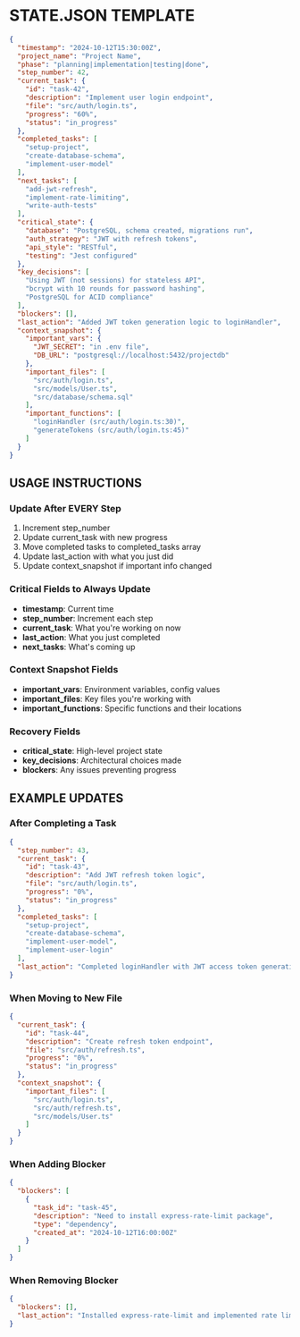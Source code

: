 # STATE.JSON TEMPLATE

```json
{
  "timestamp": "2024-10-12T15:30:00Z",
  "project_name": "Project Name",
  "phase": "planning|implementation|testing|done",
  "step_number": 42,
  "current_task": {
    "id": "task-42",
    "description": "Implement user login endpoint",
    "file": "src/auth/login.ts",
    "progress": "60%",
    "status": "in_progress"
  },
  "completed_tasks": [
    "setup-project",
    "create-database-schema",
    "implement-user-model"
  ],
  "next_tasks": [
    "add-jwt-refresh",
    "implement-rate-limiting",
    "write-auth-tests"
  ],
  "critical_state": {
    "database": "PostgreSQL, schema created, migrations run",
    "auth_strategy": "JWT with refresh tokens",
    "api_style": "RESTful",
    "testing": "Jest configured"
  },
  "key_decisions": [
    "Using JWT (not sessions) for stateless API",
    "bcrypt with 10 rounds for password hashing",
    "PostgreSQL for ACID compliance"
  ],
  "blockers": [],
  "last_action": "Added JWT token generation logic to loginHandler",
  "context_snapshot": {
    "important_vars": {
      "JWT_SECRET": "in .env file",
      "DB_URL": "postgresql://localhost:5432/projectdb"
    },
    "important_files": [
      "src/auth/login.ts",
      "src/models/User.ts",
      "src/database/schema.sql"
    ],
    "important_functions": [
      "loginHandler (src/auth/login.ts:30)",
      "generateTokens (src/auth/login.ts:45)"
    ]
  }
}
```

## USAGE INSTRUCTIONS

### Update After EVERY Step
1. Increment step_number
2. Update current_task with new progress
3. Move completed tasks to completed_tasks array
4. Update last_action with what you just did
5. Update context_snapshot if important info changed

### Critical Fields to Always Update
- **timestamp**: Current time
- **step_number**: Increment each step
- **current_task**: What you're working on now
- **last_action**: What you just completed
- **next_tasks**: What's coming up

### Context Snapshot Fields
- **important_vars**: Environment variables, config values
- **important_files**: Key files you're working with
- **important_functions**: Specific functions and their locations

### Recovery Fields
- **critical_state**: High-level project state
- **key_decisions**: Architectural choices made
- **blockers**: Any issues preventing progress

## EXAMPLE UPDATES

### After Completing a Task
```json
{
  "step_number": 43,
  "current_task": {
    "id": "task-43",
    "description": "Add JWT refresh token logic",
    "file": "src/auth/login.ts",
    "progress": "0%",
    "status": "in_progress"
  },
  "completed_tasks": [
    "setup-project",
    "create-database-schema", 
    "implement-user-model",
    "implement-user-login"
  ],
  "last_action": "Completed loginHandler with JWT access token generation"
}
```

### When Moving to New File
```json
{
  "current_task": {
    "id": "task-44",
    "description": "Create refresh token endpoint",
    "file": "src/auth/refresh.ts",
    "progress": "0%",
    "status": "in_progress"
  },
  "context_snapshot": {
    "important_files": [
      "src/auth/login.ts",
      "src/auth/refresh.ts",
      "src/models/User.ts"
    ]
  }
}
```

### When Adding Blocker
```json
{
  "blockers": [
    {
      "task_id": "task-45",
      "description": "Need to install express-rate-limit package",
      "type": "dependency",
      "created_at": "2024-10-12T16:00:00Z"
    }
  ]
}
```

### When Removing Blocker
```json
{
  "blockers": [],
  "last_action": "Installed express-rate-limit and implemented rate limiting"
}
```

